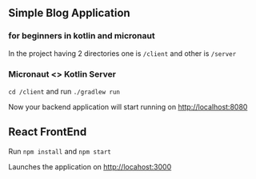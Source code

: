 ## Simple Blog Application
### for beginners in kotlin and micronaut
 
In the project having 2 directories one is `/client` and other is `/server`

### Micronaut <> Kotlin Server

`cd /client`
and run `./gradlew run`

Now your backend application will start running on [http://localhost:8080](http://localhost:8080)

## React FrontEnd

Run `npm install` and `npm start`

Launches the application on [http://locahost:3000](http://locahost:3000)
